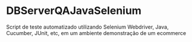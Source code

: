 # DBServerQAJavaSelenium
Script de teste automatizado utilizando Selenium Webdriver, Java, Cucumber, JUnit, etc, em um ambiente demonstração de um ecommerce
